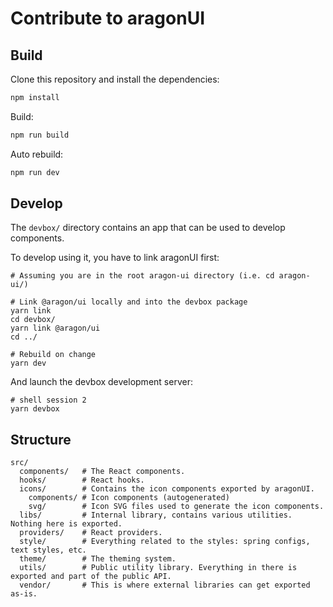 # Contribute to aragonUI

## Build

Clone this repository and install the dependencies:

```sh
npm install
```

Build:

```sh
npm run build
```

Auto rebuild:

```sh
npm run dev
```

## Develop

The `devbox/` directory contains an app that can be used to develop components.

To develop using it, you have to link aragonUI first:

```console
# Assuming you are in the root aragon-ui directory (i.e. cd aragon-ui/)

# Link @aragon/ui locally and into the devbox package
yarn link
cd devbox/
yarn link @aragon/ui
cd ../

# Rebuild on change
yarn dev
```

And launch the devbox development server:

```console
# shell session 2
yarn devbox
```

## Structure

```
src/
  components/   # The React components.
  hooks/        # React hooks.
  icons/        # Contains the icon components exported by aragonUI.
    components/ # Icon components (autogenerated)
    svg/        # Icon SVG files used to generate the icon components.
  libs/         # Internal library, contains various utilities. Nothing here is exported.
  providers/    # React providers.
  style/        # Everything related to the styles: spring configs, text styles, etc.
  theme/        # The theming system.
  utils/        # Public utility library. Everything in there is exported and part of the public API.
  vendor/       # This is where external libraries can get exported as-is.
```
